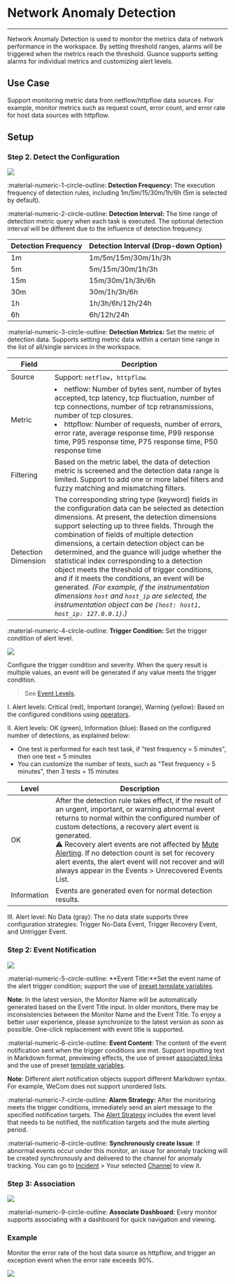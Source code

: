 # Network Anomaly Detection
---

Network Anomaly Detection is used to monitor the metrics data of network performance in the workspace. By setting threshold ranges, alarms will be triggered when the metrics reach the threshold. Guance supports setting alarms for individual metrics and customizing alert levels.

## Use Case

Support monitoring metric data from netflow/httpflow data sources. For example, monitor metrics such as request count, error count, and error rate for host data sources with httpflow.

## Setup

### Step 2. Detect the Configuration

![](../img/monitor23.png)

:material-numeric-1-circle-outline: **Detection Frequency:** The execution frequency of detection rules, including 1m/5m/15/30m/1h/6h (5m is selected by default).

:material-numeric-2-circle-outline: **Detection Interval:** The time range of detection metric query when each task is executed. The optional detection interval will be different due to the influence of detection frequency.

| Detection Frequency | Detection Interval (Drop-down Option) |
| --- | --- |
| 1m | 1m/5m/15m/30m/1h/3h |
| 5m | 5m/15m/30m/1h/3h |
| 15m | 15m/30m/1h/3h/6h |
| 30m | 30m/1h/3h/6h |
| 1h | 1h/3h/6h/12h/24h |
| 6h | 6h/12h/24h |

:material-numeric-3-circle-outline: **Detection Metrics:** Set the metric of detection data. Supports setting metric data within a certain time range in the list of all/single services in the workspace.

| Field     | Decription           |
| -------- | ------ |
| Source | Support: `netflow`，`httpflow`.            |
| Metric     | <li>netflow: Number of bytes sent, number of bytes accepted, tcp latency, tcp fluctuation, number of tcp connections, number of tcp retransmissions, number of tcp closures.<br><li>httpflow: Number of requests, number of errors, error rate, average response time, P99 response time, P95 response time, P75 response time, P50 response time |
| Filtering | Based on the metric label, the data of detection metric is screened and the detection data range is limited. Support to add one or more label filters and fuzzy matching and mismatching filters. |
| Detection Dimension     | The corresponding string type (keyword) fields in the configuration data can be selected as detection dimensions. At present, the detection dimensions support selecting up to three fields. Through the combination of fields of multiple detection dimensions, a certain detection object can be determined, and the guance will judge whether the statistical index corresponding to a detection object meets the threshold of trigger conditions, and if it meets the conditions, an event will be generated. *(For example, if the instrumentation dimensions `host` and `host_ip` are selected, the instrumentation object can be `{host: host1, host_ip: 127.0.0.1}`.)* |


:material-numeric-4-circle-outline: **Trigger Condition:** Set the trigger condition of alert level.

![](../img/monitor26.png)

Configure the trigger condition and severity. When the query result is multiple values, an event will be generated if any value meets the trigger condition.

> See [Event Levels](event-level-description.md). 

I. Alert levels: Critical (red), Important (orange), Warning (yellow): Based on the configured conditions using [operators](operator-description.md). 


II. Alert levels: OK (green), Information (blue): Based on the configured number of detections, as explained below:

- One test is performed for each test task, if "test frequency = 5 minutes", then one test = 5 minutes
- You can customize the number of tests, such as "Test frequency = 5 minutes", then 3 tests = 15 minutes

| Level | Description |
| --- | --- |
| OK | After the detection rule takes effect, if the result of an urgent, important, or warning abnormal event returns to normal within the configured number of custom detections, a recovery alert event is generated. <br/>:warning: Recovery alert events are not affected by [Mute Alerting](../alert-setting.md). If no detection count is set for recovery alert events, the alert event will not recover and will always appear in the Events > Unrecovered Events List. |
| Information | Events are generated even for normal detection results. |

III. Alert level: No Data (gray): The no data state supports three configuration strategies: Trigger No-Data Event, Trigger Recovery Event, and Untrigger Event.

### Step 2: Event Notification

![](../img/monitor15.png)

:material-numeric-5-circle-outline: **Event Title:**Set the event name of the alert trigger condition; support the use of [preset template variables](../event-template.md).

**Note**: In the latest version, the Monitor Name will be automatically generated based on the Event Title input. In older monitors, there may be inconsistencies between the Monitor Name and the Event Title. To enjoy a better user experience, please synchronize to the latest version as soon as possible. One-click replacement with event title is supported.

:material-numeric-6-circle-outline: **Event Content**: The content of the event notification sent when the trigger conditions are met. Support inputting text in Markdown format, previewing effects, the use of preset [associated links](link-description.md) and the use of preset [template variables](../event-template.md).

**Note**: Different alert notification objects support different Markdown syntax. For example, WeCom does not support unordered lists.

:material-numeric-7-circle-outline: **Alarm Strategy:** After the monitoring meets the trigger conditions, immediately send an alert message to the specified notification targets. The [Alert Strategy](../alert-setting.md) includes the event level that needs to be notified, the notification targets and the mute alerting period.

:material-numeric-8-circle-outline: **Synchronously create Issue**: If abnormal events occur under this monitor, an issue for anomaly tracking will be created synchronously and delivered to the channel for anomaly tracking. You can go to [Incident](../../exception/index.md) > Your selected [Channel](../../exception/channel.md) to view it.

### Step 3: Association

![](../img/monitor13.png)

:material-numeric-9-circle-outline: **Associate Dashboard**: Every monitor supports associating with a dashboard for quick navigation and viewing.

### Example

Monitor the error rate of the host data source as httpflow, and trigger an exception event when the error rate exceeds 90%.

![](../img/example06.png)